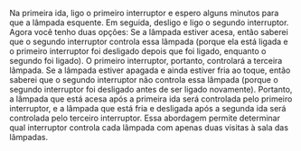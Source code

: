 
Na primeira ida, ligo o primeiro interruptor e espero alguns minutos para que a lâmpada esquente. Em seguida, desligo e ligo o segundo interruptor.
Agora você tenho duas opções:
Se a lâmpada estiver acesa, então saberei que o segundo interruptor controla essa lâmpada (porque ela está ligada e o primeiro interruptor foi desligado depois que foi ligado, enquanto o segundo foi ligado). O primeiro interruptor, portanto, controlará a terceira lâmpada.
Se a lâmpada estiver apagada e ainda estiver fria ao toque, então saberei que o segundo interruptor não controla essa lâmpada (porque o segundo interruptor foi desligado antes de ser ligado novamente). Portanto, a lâmpada que está acesa após a primeira ida será controlada pelo primeiro interruptor, e a lâmpada que está fria e desligada após a segunda ida será controlada pelo terceiro interruptor.
Essa abordagem permite determinar qual interruptor controla cada lâmpada com apenas duas visitas à sala das lâmpadas.